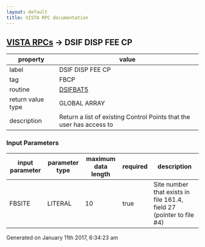 ```yaml
---
layout: default
title: VISTA RPC documentation
---
```




## [VISTA RPCs](TableOfContent.md) &#8594; DSIF DISP FEE CP 

 property | value 
--- | --- 
 label | DSIF DISP FEE CP
 tag | FBCP
 routine | [DSIFBAT5](http://code.osehra.org/dox/Routine_DSIFBAT5_source.html)
 return value type | GLOBAL ARRAY
 description |  Return a list of existing Control Points that the user has access to

### Input Parameters

| input parameter | parameter type | maximum data length | required | description | 
| --- | --- | --- | --- | --- | 
| FBSITE | LITERAL | 10 | true | Site number that exists in file 161.4, field 27 (pointer to file #4) | 




Generated on January 11th 2017, 6:34:23 am